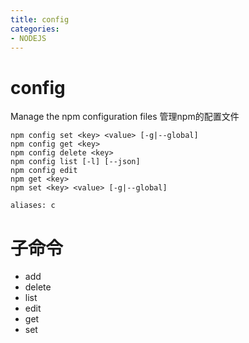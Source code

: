 ```yaml
---
title: config
categories: 
- NODEJS
---
```

# config
Manage the npm configuration files
管理npm的配置文件

```
npm config set <key> <value> [-g|--global]
npm config get <key>
npm config delete <key>
npm config list [-l] [--json]
npm config edit
npm get <key>
npm set <key> <value> [-g|--global]

aliases: c
```


# 子命令

- add
- delete
- list
- edit
- get
- set
